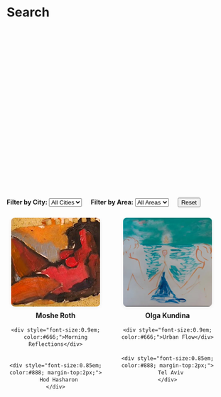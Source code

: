 # Search

<!-- Map of Israel -->
<link rel="stylesheet" href="https://unpkg.com/leaflet@1.9.4/dist/leaflet.css" />
<div id="artist-map" style="height: 350px; margin-bottom: 32px; border-radius: 8px; overflow: hidden;"></div>
<script src="https://unpkg.com/leaflet@1.9.4/dist/leaflet.js"></script>
<script>
var map, markers = [], artistData;
document.addEventListener('DOMContentLoaded', function() {
  map = L.map('artist-map').setView([31.5, 34.8], 8); // Center on Israel
  L.tileLayer('https://{s}.tile.openstreetmap.org/{z}/{x}/{y}.png', {
    maxZoom: 18,
    attribution: '© OpenStreetMap contributors'
  }).addTo(map);
  artistData = [{"area": "", "artist_name": "Moshe Roth", "city": "Hod Hasharon", "lat": 32.1557, "lon": 34.8932, "slug": "mosheroth"}, {"area": "", "artist_name": "Olga Kundina", "city": "Tel Aviv", "lat": 32.0853, "lon": 34.7818, "slug": "okundina"}];
  artistData.forEach(function(artist) {
    var marker = L.marker([artist.lat, artist.lon]).addTo(map);
    marker.bindPopup('<b>' + artist.artist_name + '</b><br>' + (artist.city || '') + (artist.area ? ', ' + artist.area : ''));
    marker.on('click', function() {
      filterArtistsByLocation(artist.lat, artist.lon);
    });
    markers.push({ marker: marker, lat: artist.lat, lon: artist.lon, city: artist.city, area: artist.area });
  });
  window.resetArtistFilter = function() {
    document.getElementById('city-filter').value = '';
    document.getElementById('area-filter').value = '';
    filterArtists();
    map.setView([31.5, 34.8], 8);
  }
});
function filterArtistsByLocation(lat, lon) {
  var cards = document.querySelectorAll('.artist-card');
  cards.forEach(function(card) {
    var clat = card.getAttribute('data-lat');
    var clon = card.getAttribute('data-lon');
    card.style.display = (clat == lat && clon == lon) ? '' : 'none';
  });
  map.setView([lat, lon], 12);
}
function filterArtists() {
  var city = document.getElementById('city-filter').value;
  var area = document.getElementById('area-filter').value;
  var cards = document.querySelectorAll('.artist-card');
  var found = false;
  var bounds = [];
  cards.forEach(function(card) {
    var match = true;
    if (city && card.getAttribute('data-city') !== city) match = false;
    if (area && card.getAttribute('data-area') !== area) match = false;
    card.style.display = match ? '' : 'none';
    if (match && card.getAttribute('data-lat') && card.getAttribute('data-lon')) {
      bounds.push([parseFloat(card.getAttribute('data-lat')), parseFloat(card.getAttribute('data-lon'))]);
      found = true;
    }
  });
  if (found && bounds.length > 0) {
    if (bounds.length === 1) {
      map.setView(bounds[0], 12);
    } else {
      map.fitBounds(bounds, {padding: [30, 30]});
    }
  } else {
    map.setView([31.5, 34.8], 8);
  }
}
</script>

<!-- Filter UI -->
<div style="margin-bottom: 24px;">
  <label for="city-filter"><b>Filter by City:</b></label>
  <select id="city-filter" onchange="filterArtists()">
    <option value="">All Cities</option>
    
      <option value="Hod Hasharon">Hod Hasharon</option>
    
      <option value="Tel Aviv">Tel Aviv</option>
    
  </select>
  <label for="area-filter" style="margin-left:16px;"><b>Filter by Area:</b></label>
  <select id="area-filter" onchange="filterArtists()">
    <option value="">All Areas</option>
    
  </select>
  <button onclick="resetArtistFilter()" style="margin-left:16px;">Reset</button>
</div>

<div id="artist-grid" style="display: flex; flex-wrap: wrap; gap: 32px; justify-content: flex-start;">

  <div class="artist-card" data-city="Hod Hasharon" data-area="" data-lat="32.1557" data-lon="34.8932" style="text-align:center; width:220px; margin-bottom:32px;">
    <a href="/artists/mosheroth/">
      <img src="/assets/artists/mosheroth/2.png" alt="Moshe Roth" style="width:200px; height:200px; object-fit:cover; border-radius:8px; box-shadow:0 2px 8px #0001;" />
    </a>
    <div style="margin-top:8px; font-weight:bold; font-size:1.1em;">
      <a href="/artists/mosheroth/" style="text-decoration:none; color:inherit;">Moshe Roth</a>
    </div>
    
    <div style="font-size:0.9em; color:#666;">Morning Reflections</div>
    
    
    <div style="font-size:0.85em; color:#888; margin-top:2px;">
      Hod Hasharon
    </div>
    
  </div>

  <div class="artist-card" data-city="Tel Aviv" data-area="" data-lat="32.0853" data-lon="34.7818" style="text-align:center; width:220px; margin-bottom:32px;">
    <a href="/artists/okundina/">
      <img src="/assets/artists/okundina/Screenshot%202025-06-22%20at%2014.34.57.png" alt="Olga Kundina" style="width:200px; height:200px; object-fit:cover; border-radius:8px; box-shadow:0 2px 8px #0001;" />
    </a>
    <div style="margin-top:8px; font-weight:bold; font-size:1.1em;">
      <a href="/artists/okundina/" style="text-decoration:none; color:inherit;">Olga Kundina</a>
    </div>
    
    <div style="font-size:0.9em; color:#666;">Urban Flow</div>
    
    
    <div style="font-size:0.85em; color:#888; margin-top:2px;">
      Tel Aviv
    </div>
    
  </div>

</div>